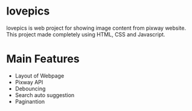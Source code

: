 # lovepics
lovepics is web project for showing image content from pixway website. This project made completely using HTML, CSS and Javascript. 
# Main Features
- Layout of Webpage
- Pixway API
- Debouncing
- Search auto suggestion
- Paginantion
